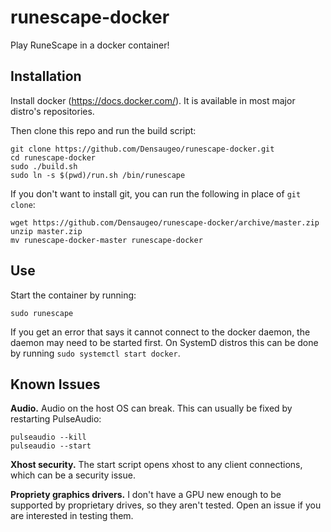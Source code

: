 # runescape-docker

Play RuneScape in a docker container!

## Installation

Install docker (https://docs.docker.com/). It is available in most major distro's repositories.

Then clone this repo and run the build script:

~~~
git clone https://github.com/Densaugeo/runescape-docker.git
cd runescape-docker
sudo ./build.sh
sudo ln -s $(pwd)/run.sh /bin/runescape
~~~

If you don't want to install git, you can run the following in place of `git clone`:

~~~
wget https://github.com/Densaugeo/runescape-docker/archive/master.zip
unzip master.zip
mv runescape-docker-master runescape-docker
~~~

## Use

Start the container by running:

~~~
sudo runescape
~~~

If you get an error that says it cannot connect to the docker daemon, the daemon may need to be started first. On SystemD distros this can be done by running `sudo systemctl start docker`.

## Known Issues

**Audio.** Audio on the host OS can break. This can usually be fixed by restarting PulseAudio:

~~~
pulseaudio --kill
pulseaudio --start
~~~

**Xhost security.** The start script opens xhost to any client connections, which can be a security issue.

**Propriety graphics drivers.** I don't have a GPU new enough to be supported by proprietary drives, so they aren't tested. Open an issue if you are interested in testing them.
